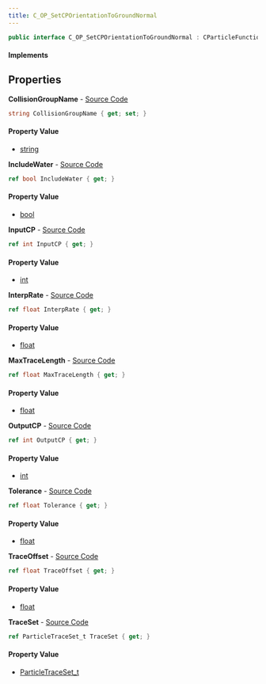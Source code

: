 ```yaml
---
title: C_OP_SetCPOrientationToGroundNormal
---
```


```csharp
public interface C_OP_SetCPOrientationToGroundNormal : CParticleFunctionOperator, CParticleFunction, ISchemaClass<CParticleFunction>, ISchemaClass<CParticleFunctionOperator>, ISchemaClass<C_OP_SetCPOrientationToGroundNormal>, ISchemaField, ISchemaClass, INativeHandle
```

#### Implements

## Properties

**CollisionGroupName** - [Source Code](https://github.com/swiftly-solution/swiftlys2/blob/main/managed/src/SwiftlyS2.Generated/Schemas/Interfaces/C_OP_SetCPOrientationToGroundNormal.cs#L24)

```csharp
string CollisionGroupName { get; set; }
```

#### Property Value

- [string](https://learn.microsoft.com/dotnet/api/system.string)

**IncludeWater** - [Source Code](https://github.com/swiftly-solution/swiftlys2/blob/main/managed/src/SwiftlyS2.Generated/Schemas/Interfaces/C_OP_SetCPOrientationToGroundNormal.cs#L32)

```csharp
ref bool IncludeWater { get; }
```

#### Property Value

- [bool](https://learn.microsoft.com/dotnet/api/system.boolean)

**InputCP** - [Source Code](https://github.com/swiftly-solution/swiftlys2/blob/main/managed/src/SwiftlyS2.Generated/Schemas/Interfaces/C_OP_SetCPOrientationToGroundNormal.cs#L28)

```csharp
ref int InputCP { get; }
```

#### Property Value

- [int](https://learn.microsoft.com/dotnet/api/system.int32)

**InterpRate** - [Source Code](https://github.com/swiftly-solution/swiftlys2/blob/main/managed/src/SwiftlyS2.Generated/Schemas/Interfaces/C_OP_SetCPOrientationToGroundNormal.cs#L16)

```csharp
ref float InterpRate { get; }
```

#### Property Value

- [float](https://learn.microsoft.com/dotnet/api/system.single)

**MaxTraceLength** - [Source Code](https://github.com/swiftly-solution/swiftlys2/blob/main/managed/src/SwiftlyS2.Generated/Schemas/Interfaces/C_OP_SetCPOrientationToGroundNormal.cs#L18)

```csharp
ref float MaxTraceLength { get; }
```

#### Property Value

- [float](https://learn.microsoft.com/dotnet/api/system.single)

**OutputCP** - [Source Code](https://github.com/swiftly-solution/swiftlys2/blob/main/managed/src/SwiftlyS2.Generated/Schemas/Interfaces/C_OP_SetCPOrientationToGroundNormal.cs#L30)

```csharp
ref int OutputCP { get; }
```

#### Property Value

- [int](https://learn.microsoft.com/dotnet/api/system.int32)

**Tolerance** - [Source Code](https://github.com/swiftly-solution/swiftlys2/blob/main/managed/src/SwiftlyS2.Generated/Schemas/Interfaces/C_OP_SetCPOrientationToGroundNormal.cs#L20)

```csharp
ref float Tolerance { get; }
```

#### Property Value

- [float](https://learn.microsoft.com/dotnet/api/system.single)

**TraceOffset** - [Source Code](https://github.com/swiftly-solution/swiftlys2/blob/main/managed/src/SwiftlyS2.Generated/Schemas/Interfaces/C_OP_SetCPOrientationToGroundNormal.cs#L22)

```csharp
ref float TraceOffset { get; }
```

#### Property Value

- [float](https://learn.microsoft.com/dotnet/api/system.single)

**TraceSet** - [Source Code](https://github.com/swiftly-solution/swiftlys2/blob/main/managed/src/SwiftlyS2.Generated/Schemas/Interfaces/C_OP_SetCPOrientationToGroundNormal.cs#L26)

```csharp
ref ParticleTraceSet_t TraceSet { get; }
```

#### Property Value

- [ParticleTraceSet_t](/docs/api/shared/schemadefinitions/particletraceset_t)

